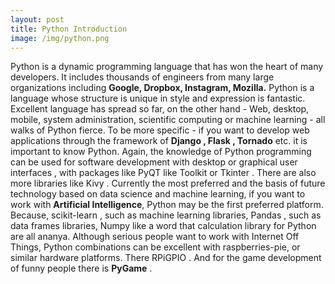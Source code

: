 ```yaml
---
layout: post
title: Python Introduction
image: /img/python.png
---
```

Python is a dynamic programming language that has won the heart of many developers. It includes thousands of engineers from many large organizations including **Google, Dropbox, Instagram, Mozilla.** Python is a language whose structure is unique in style and expression is fantastic. Excellent language has spread so far, on the other hand - Web, desktop, mobile, system administration, scientific computing or machine learning - all walks of Python fierce.
To be more specific - if you want to develop web applications through the framework of **Django , Flask , Tornado** etc. it is important to know Python. Again, the knowledge of Python programming can be used for software development with desktop or graphical user interfaces , with packages like PyQT like Toolkit or Tkinter . There are also more libraries like Kivy .
Currently the most preferred and the basis of future technology based on data science and machine learning, if you want to work with **Artificial Intelligence**, Python may be the first preferred platform. Because, scikit-learn , such as machine learning libraries, Pandas , such as data frames libraries, Numpy like a word that calculation library for Python are all ananya.
Although serious people want to work with Internet Off Things, Python combinations can be excellent with raspberries-pie, or similar hardware platforms. There RPiGPIO . And for the game development of funny people there is **PyGame** .
